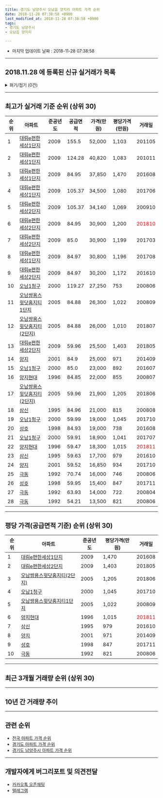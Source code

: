 ```yaml
---
title: 경기도 남양주시 오남읍 양지리 아파트 가격 순위
date: 2018-11-28 07:38:58 +0900
last_modified_at: 2018-11-28 07:38:58 +0900
tags:
- 경기도 남양주시
- 오남읍 양지리

---
```


* 마지막 업데이트 날짜 : 2018-11-28 07:38:58

---

## 2018.11.28 에 등록된 신규 실거래가 목록

<details>
<summary>펴기/접기 (0건)</summary>
<div markdown="1">

|아파트|준공년도|공급면적|가격(만원)|평당가격(만원)|거래일|
|---|---|---|---|---|---|
|없음||||||


</div>
</details>

---

## 최고가 실거래 기준 순위 (상위 30)


|순위|아파트|준공년도|공급면적|가격(만원)|평당가격(만원)|거래일|
|---|---|---|---|---|---|---|
|1|[대림e편한세상1단지](https://search.naver.com/search.naver?query=%EA%B2%BD%EA%B8%B0%EB%8F%84+%EB%82%A8%EC%96%91%EC%A3%BC%EC%8B%9C+%EC%98%A4%EB%82%A8%EC%9D%8D+%EC%96%91%EC%A7%80%EB%A6%AC+%EB%8C%80%EB%A6%BCe%ED%8E%B8%ED%95%9C%EC%84%B8%EC%83%811%EB%8B%A8%EC%A7%80)|2009|155.5|52,000|1,103|201105|
|2|[대림e편한세상1단지](https://search.naver.com/search.naver?query=%EA%B2%BD%EA%B8%B0%EB%8F%84+%EB%82%A8%EC%96%91%EC%A3%BC%EC%8B%9C+%EC%98%A4%EB%82%A8%EC%9D%8D+%EC%96%91%EC%A7%80%EB%A6%AC+%EB%8C%80%EB%A6%BCe%ED%8E%B8%ED%95%9C%EC%84%B8%EC%83%811%EB%8B%A8%EC%A7%80)|2009|124.28|40,820|1,083|201011|
|3|[대림e편한세상1단지](https://search.naver.com/search.naver?query=%EA%B2%BD%EA%B8%B0%EB%8F%84+%EB%82%A8%EC%96%91%EC%A3%BC%EC%8B%9C+%EC%98%A4%EB%82%A8%EC%9D%8D+%EC%96%91%EC%A7%80%EB%A6%AC+%EB%8C%80%EB%A6%BCe%ED%8E%B8%ED%95%9C%EC%84%B8%EC%83%811%EB%8B%A8%EC%A7%80)|2009|84.95|37,850|1,470|201608|
|4|[대림e편한세상1단지](https://search.naver.com/search.naver?query=%EA%B2%BD%EA%B8%B0%EB%8F%84+%EB%82%A8%EC%96%91%EC%A3%BC%EC%8B%9C+%EC%98%A4%EB%82%A8%EC%9D%8D+%EC%96%91%EC%A7%80%EB%A6%AC+%EB%8C%80%EB%A6%BCe%ED%8E%B8%ED%95%9C%EC%84%B8%EC%83%811%EB%8B%A8%EC%A7%80)|2009|105.37|34,500|1,080|201706|
|5|[대림e편한세상2단지](https://search.naver.com/search.naver?query=%EA%B2%BD%EA%B8%B0%EB%8F%84+%EB%82%A8%EC%96%91%EC%A3%BC%EC%8B%9C+%EC%98%A4%EB%82%A8%EC%9D%8D+%EC%96%91%EC%A7%80%EB%A6%AC+%EB%8C%80%EB%A6%BCe%ED%8E%B8%ED%95%9C%EC%84%B8%EC%83%812%EB%8B%A8%EC%A7%80)|2009|105.37|34,140|1,069|200910|
|6|[대림e편한세상2단지](https://search.naver.com/search.naver?query=%EA%B2%BD%EA%B8%B0%EB%8F%84+%EB%82%A8%EC%96%91%EC%A3%BC%EC%8B%9C+%EC%98%A4%EB%82%A8%EC%9D%8D+%EC%96%91%EC%A7%80%EB%A6%AC+%EB%8C%80%EB%A6%BCe%ED%8E%B8%ED%95%9C%EC%84%B8%EC%83%812%EB%8B%A8%EC%A7%80)|2009|84.95|30,900|1,200|<span style="color:red">201810</span>|
|7|[대림e편한세상2단지](https://search.naver.com/search.naver?query=%EA%B2%BD%EA%B8%B0%EB%8F%84+%EB%82%A8%EC%96%91%EC%A3%BC%EC%8B%9C+%EC%98%A4%EB%82%A8%EC%9D%8D+%EC%96%91%EC%A7%80%EB%A6%AC+%EB%8C%80%EB%A6%BCe%ED%8E%B8%ED%95%9C%EC%84%B8%EC%83%812%EB%8B%A8%EC%A7%80)|2009|85.0|30,900|1,199|201703|
|8|[대림e편한세상1단지](https://search.naver.com/search.naver?query=%EA%B2%BD%EA%B8%B0%EB%8F%84+%EB%82%A8%EC%96%91%EC%A3%BC%EC%8B%9C+%EC%98%A4%EB%82%A8%EC%9D%8D+%EC%96%91%EC%A7%80%EB%A6%AC+%EB%8C%80%EB%A6%BCe%ED%8E%B8%ED%95%9C%EC%84%B8%EC%83%811%EB%8B%A8%EC%A7%80)|2009|84.97|30,800|1,196|201708|
|9|[대림e편한세상2단지](https://search.naver.com/search.naver?query=%EA%B2%BD%EA%B8%B0%EB%8F%84+%EB%82%A8%EC%96%91%EC%A3%BC%EC%8B%9C+%EC%98%A4%EB%82%A8%EC%9D%8D+%EC%96%91%EC%A7%80%EB%A6%AC+%EB%8C%80%EB%A6%BCe%ED%8E%B8%ED%95%9C%EC%84%B8%EC%83%812%EB%8B%A8%EC%A7%80)|2009|84.97|30,200|1,172|201610|
|10|[오남1청구](https://search.naver.com/search.naver?query=%EA%B2%BD%EA%B8%B0%EB%8F%84+%EB%82%A8%EC%96%91%EC%A3%BC%EC%8B%9C+%EC%98%A4%EB%82%A8%EC%9D%8D+%EC%96%91%EC%A7%80%EB%A6%AC+%EC%98%A4%EB%82%A81%EC%B2%AD%EA%B5%AC)|2000|119.27|27,250|753|200806|
|11|[오남쌍용스윗닷홈지티1단지](https://search.naver.com/search.naver?query=%EA%B2%BD%EA%B8%B0%EB%8F%84+%EB%82%A8%EC%96%91%EC%A3%BC%EC%8B%9C+%EC%98%A4%EB%82%A8%EC%9D%8D+%EC%96%91%EC%A7%80%EB%A6%AC+%EC%98%A4%EB%82%A8%EC%8C%8D%EC%9A%A9%EC%8A%A4%EC%9C%97%EB%8B%B7%ED%99%88%EC%A7%80%ED%8B%B01%EB%8B%A8%EC%A7%80)|2005|84.88|26,300|1,022|200809|
|12|[오남쌍용스윗닷홈지티(2단지)](https://search.naver.com/search.naver?query=%EA%B2%BD%EA%B8%B0%EB%8F%84+%EB%82%A8%EC%96%91%EC%A3%BC%EC%8B%9C+%EC%98%A4%EB%82%A8%EC%9D%8D+%EC%96%91%EC%A7%80%EB%A6%AC+%EC%98%A4%EB%82%A8%EC%8C%8D%EC%9A%A9%EC%8A%A4%EC%9C%97%EB%8B%B7%ED%99%88%EC%A7%80%ED%8B%B0%282%EB%8B%A8%EC%A7%80%29)|2005|84.88|26,000|1,010|201807|
|13|[대림e편한세상2단지](https://search.naver.com/search.naver?query=%EA%B2%BD%EA%B8%B0%EB%8F%84+%EB%82%A8%EC%96%91%EC%A3%BC%EC%8B%9C+%EC%98%A4%EB%82%A8%EC%9D%8D+%EC%96%91%EC%A7%80%EB%A6%AC+%EB%8C%80%EB%A6%BCe%ED%8E%B8%ED%95%9C%EC%84%B8%EC%83%812%EB%8B%A8%EC%A7%80)|2009|59.96|25,500|1,403|201805|
|14|[양지](https://search.naver.com/search.naver?query=%EA%B2%BD%EA%B8%B0%EB%8F%84+%EB%82%A8%EC%96%91%EC%A3%BC%EC%8B%9C+%EC%98%A4%EB%82%A8%EC%9D%8D+%EC%96%91%EC%A7%80%EB%A6%AC+%EC%96%91%EC%A7%80)|2001|84.9|25,000|971|201409|
|15|[오남1청구](https://search.naver.com/search.naver?query=%EA%B2%BD%EA%B8%B0%EB%8F%84+%EB%82%A8%EC%96%91%EC%A3%BC%EC%8B%9C+%EC%98%A4%EB%82%A8%EC%9D%8D+%EC%96%91%EC%A7%80%EB%A6%AC+%EC%98%A4%EB%82%A81%EC%B2%AD%EA%B5%AC)|2000|85.0|23,000|892|201607|
|16|[양지현대](https://search.naver.com/search.naver?query=%EA%B2%BD%EA%B8%B0%EB%8F%84+%EB%82%A8%EC%96%91%EC%A3%BC%EC%8B%9C+%EC%98%A4%EB%82%A8%EC%9D%8D+%EC%96%91%EC%A7%80%EB%A6%AC+%EC%96%91%EC%A7%80%ED%98%84%EB%8C%80)|1996|84.85|22,000|855|200807|
|17|[오남쌍용스윗닷홈지티(2단지)](https://search.naver.com/search.naver?query=%EA%B2%BD%EA%B8%B0%EB%8F%84+%EB%82%A8%EC%96%91%EC%A3%BC%EC%8B%9C+%EC%98%A4%EB%82%A8%EC%9D%8D+%EC%96%91%EC%A7%80%EB%A6%AC+%EC%98%A4%EB%82%A8%EC%8C%8D%EC%9A%A9%EC%8A%A4%EC%9C%97%EB%8B%B7%ED%99%88%EC%A7%80%ED%8B%B0%282%EB%8B%A8%EC%A7%80%29)|2005|59.96|21,900|1,205|201806|
|18|[삼신](https://search.naver.com/search.naver?query=%EA%B2%BD%EA%B8%B0%EB%8F%84+%EB%82%A8%EC%96%91%EC%A3%BC%EC%8B%9C+%EC%98%A4%EB%82%A8%EC%9D%8D+%EC%96%91%EC%A7%80%EB%A6%AC+%EC%82%BC%EC%8B%A0)|1995|84.96|21,000|815|200808|
|19|[오남1청구](https://search.naver.com/search.naver?query=%EA%B2%BD%EA%B8%B0%EB%8F%84+%EB%82%A8%EC%96%91%EC%A3%BC%EC%8B%9C+%EC%98%A4%EB%82%A8%EC%9D%8D+%EC%96%91%EC%A7%80%EB%A6%AC+%EC%98%A4%EB%82%A81%EC%B2%AD%EA%B5%AC)|2000|59.99|19,000|1,045|201710|
|20|[성호](https://search.naver.com/search.naver?query=%EA%B2%BD%EA%B8%B0%EB%8F%84+%EB%82%A8%EC%96%91%EC%A3%BC%EC%8B%9C+%EC%98%A4%EB%82%A8%EC%9D%8D+%EC%96%91%EC%A7%80%EB%A6%AC+%EC%84%B1%ED%98%B8)|1998|84.93|19,000|738|201608|
|21|[오남1청구](https://search.naver.com/search.naver?query=%EA%B2%BD%EA%B8%B0%EB%8F%84+%EB%82%A8%EC%96%91%EC%A3%BC%EC%8B%9C+%EC%98%A4%EB%82%A8%EC%9D%8D+%EC%96%91%EC%A7%80%EB%A6%AC+%EC%98%A4%EB%82%A81%EC%B2%AD%EA%B5%AC)|2000|59.91|18,900|1,041|201707|
|22|[양지현대](https://search.naver.com/search.naver?query=%EA%B2%BD%EA%B8%B0%EB%8F%84+%EB%82%A8%EC%96%91%EC%A3%BC%EC%8B%9C+%EC%98%A4%EB%82%A8%EC%9D%8D+%EC%96%91%EC%A7%80%EB%A6%AC+%EC%96%91%EC%A7%80%ED%98%84%EB%8C%80)|1996|59.47|18,300|1,015|<span style="color:red">201811</span>|
|23|[삼신](https://search.naver.com/search.naver?query=%EA%B2%BD%EA%B8%B0%EB%8F%84+%EB%82%A8%EC%96%91%EC%A3%BC%EC%8B%9C+%EC%98%A4%EB%82%A8%EC%9D%8D+%EC%96%91%EC%A7%80%EB%A6%AC+%EC%82%BC%EC%8B%A0)|1995|59.63|17,700|979|201610|
|24|[양지](https://search.naver.com/search.naver?query=%EA%B2%BD%EA%B8%B0%EB%8F%84+%EB%82%A8%EC%96%91%EC%A3%BC%EC%8B%9C+%EC%98%A4%EB%82%A8%EC%9D%8D+%EC%96%91%EC%A7%80%EB%A6%AC+%EC%96%91%EC%A7%80)|2001|59.52|16,850|934|201710|
|25|[극동](https://search.naver.com/search.naver?query=%EA%B2%BD%EA%B8%B0%EB%8F%84+%EB%82%A8%EC%96%91%EC%A3%BC%EC%8B%9C+%EC%98%A4%EB%82%A8%EC%9D%8D+%EC%96%91%EC%A7%80%EB%A6%AC+%EA%B7%B9%EB%8F%99)|1992|70.74|16,000|746|200806|
|26|[성호](https://search.naver.com/search.naver?query=%EA%B2%BD%EA%B8%B0%EB%8F%84+%EB%82%A8%EC%96%91%EC%A3%BC%EC%8B%9C+%EC%98%A4%EB%82%A8%EC%9D%8D+%EC%96%91%EC%A7%80%EB%A6%AC+%EC%84%B1%ED%98%B8)|1998|59.95|15,400|847|201711|
|27|[극동](https://search.naver.com/search.naver?query=%EA%B2%BD%EA%B8%B0%EB%8F%84+%EB%82%A8%EC%96%91%EC%A3%BC%EC%8B%9C+%EC%98%A4%EB%82%A8%EC%9D%8D+%EC%96%91%EC%A7%80%EB%A6%AC+%EA%B7%B9%EB%8F%99)|1992|63.93|14,000|722|200804|
|28|[극동](https://search.naver.com/search.naver?query=%EA%B2%BD%EA%B8%B0%EB%8F%84+%EB%82%A8%EC%96%91%EC%A3%BC%EC%8B%9C+%EC%98%A4%EB%82%A8%EC%9D%8D+%EC%96%91%EC%A7%80%EB%A6%AC+%EA%B7%B9%EB%8F%99)|1992|54.21|13,500|821|200806|


---

## 평당 가격(공급면적 기준) 순위 (상위 30)


|순위|아파트|준공년도|평당가격(만원)|거래일|
|---|---|---|---|---|
|1|[대림e편한세상1단지](https://search.naver.com/search.naver?query=%EA%B2%BD%EA%B8%B0%EB%8F%84+%EB%82%A8%EC%96%91%EC%A3%BC%EC%8B%9C+%EC%98%A4%EB%82%A8%EC%9D%8D+%EC%96%91%EC%A7%80%EB%A6%AC+%EB%8C%80%EB%A6%BCe%ED%8E%B8%ED%95%9C%EC%84%B8%EC%83%811%EB%8B%A8%EC%A7%80)|2009|1,470|201608|
|2|[대림e편한세상2단지](https://search.naver.com/search.naver?query=%EA%B2%BD%EA%B8%B0%EB%8F%84+%EB%82%A8%EC%96%91%EC%A3%BC%EC%8B%9C+%EC%98%A4%EB%82%A8%EC%9D%8D+%EC%96%91%EC%A7%80%EB%A6%AC+%EB%8C%80%EB%A6%BCe%ED%8E%B8%ED%95%9C%EC%84%B8%EC%83%812%EB%8B%A8%EC%A7%80)|2009|1,403|201805|
|3|[오남쌍용스윗닷홈지티(2단지)](https://search.naver.com/search.naver?query=%EA%B2%BD%EA%B8%B0%EB%8F%84+%EB%82%A8%EC%96%91%EC%A3%BC%EC%8B%9C+%EC%98%A4%EB%82%A8%EC%9D%8D+%EC%96%91%EC%A7%80%EB%A6%AC+%EC%98%A4%EB%82%A8%EC%8C%8D%EC%9A%A9%EC%8A%A4%EC%9C%97%EB%8B%B7%ED%99%88%EC%A7%80%ED%8B%B0%282%EB%8B%A8%EC%A7%80%29)|2005|1,205|201806|
|4|[오남1청구](https://search.naver.com/search.naver?query=%EA%B2%BD%EA%B8%B0%EB%8F%84+%EB%82%A8%EC%96%91%EC%A3%BC%EC%8B%9C+%EC%98%A4%EB%82%A8%EC%9D%8D+%EC%96%91%EC%A7%80%EB%A6%AC+%EC%98%A4%EB%82%A81%EC%B2%AD%EA%B5%AC)|2000|1,045|201710|
|5|[오남쌍용스윗닷홈지티1단지](https://search.naver.com/search.naver?query=%EA%B2%BD%EA%B8%B0%EB%8F%84+%EB%82%A8%EC%96%91%EC%A3%BC%EC%8B%9C+%EC%98%A4%EB%82%A8%EC%9D%8D+%EC%96%91%EC%A7%80%EB%A6%AC+%EC%98%A4%EB%82%A8%EC%8C%8D%EC%9A%A9%EC%8A%A4%EC%9C%97%EB%8B%B7%ED%99%88%EC%A7%80%ED%8B%B01%EB%8B%A8%EC%A7%80)|2005|1,022|200809|
|6|[양지현대](https://search.naver.com/search.naver?query=%EA%B2%BD%EA%B8%B0%EB%8F%84+%EB%82%A8%EC%96%91%EC%A3%BC%EC%8B%9C+%EC%98%A4%EB%82%A8%EC%9D%8D+%EC%96%91%EC%A7%80%EB%A6%AC+%EC%96%91%EC%A7%80%ED%98%84%EB%8C%80)|1996|1,015|<span style="color:red">201811</span>|
|7|[삼신](https://search.naver.com/search.naver?query=%EA%B2%BD%EA%B8%B0%EB%8F%84+%EB%82%A8%EC%96%91%EC%A3%BC%EC%8B%9C+%EC%98%A4%EB%82%A8%EC%9D%8D+%EC%96%91%EC%A7%80%EB%A6%AC+%EC%82%BC%EC%8B%A0)|1995|979|201610|
|8|[양지](https://search.naver.com/search.naver?query=%EA%B2%BD%EA%B8%B0%EB%8F%84+%EB%82%A8%EC%96%91%EC%A3%BC%EC%8B%9C+%EC%98%A4%EB%82%A8%EC%9D%8D+%EC%96%91%EC%A7%80%EB%A6%AC+%EC%96%91%EC%A7%80)|2001|971|201409|
|9|[성호](https://search.naver.com/search.naver?query=%EA%B2%BD%EA%B8%B0%EB%8F%84+%EB%82%A8%EC%96%91%EC%A3%BC%EC%8B%9C+%EC%98%A4%EB%82%A8%EC%9D%8D+%EC%96%91%EC%A7%80%EB%A6%AC+%EC%84%B1%ED%98%B8)|1998|847|201711|
|10|[극동](https://search.naver.com/search.naver?query=%EA%B2%BD%EA%B8%B0%EB%8F%84+%EB%82%A8%EC%96%91%EC%A3%BC%EC%8B%9C+%EC%98%A4%EB%82%A8%EC%9D%8D+%EC%96%91%EC%A7%80%EB%A6%AC+%EA%B7%B9%EB%8F%99)|1992|821|200806|


---

## 최근 3개월 거래량 순위 (상위 30)


<div style="width:100%;">
    <canvas id="deal_count_ranking" height="250"></canvas>
</div>


<script>
new Chart(document.getElementById("deal_count_ranking"), {
    type: 'horizontalBar',
    data: {
        labels: ['오남1청구', '극동', '대림e편한세상1단지', '대림e편한세상2단지', '오남쌍용스윗닷홈지티(2단지)', '오남쌍용스윗닷홈지티1단지', '양지현대', '성호', '삼신'],
        datasets: [{
            label: '실거래 수',
            data: [7, 7, 7, 7, 6, 6, 3, 3, 2],
            borderColor: "rgba(255, 0, 128, 1)",
            backgroundColor: "rgba(255, 0, 128, 0.5)",
            fill: false,
        }]
    },
    options: {
        responsive: true,
        title: {
            display: true,
            text: '최근 3개월 거래량 순위'
        },
        tooltips: {
            mode: 'index',
            intersect: false,
            callbacks: {
                title: function(tooltipItems, data) {
                    return "실거래 수:";
                },
                label: function(tooltipItem, data) {
                    return data.labels[tooltipItem.index] + ": " + tooltipItem.xLabel;
                }
            }
        },
        hover: {
            mode: 'nearest',
            intersect: true
        },
        scales: {
            xAxes: [{
                display: true,
                scaleLabel: {
                    display: true,
                    labelString: '실거래 수'
                },
                ticks: {
                    suggestedMin: 0,
                }
            }],
            yAxes: [{
                display: true,
                ticks: {
                    autoSkip: false,
                    callback: function(value, index, values) {
                        if (value.length > 15)
                            return value.substr(0, 13) + "...";
                        else
                            return value;
                    }
                },
                scaleLabel: {
                    display: false,
                }
            }]
        }
    }
});

</script>


---

## 10년 간 거래량 추이


<div style="width:100%;">
    <canvas id="deal_progress" height="250"></canvas>
</div>

<script>
new Chart(document.getElementById("deal_progress"), {
    type: 'line',
    data: {
        labels: ['200811','200812','200901','200902','200903','200904','200905','200906','200907','200908','200909','200910','200911','200912','201001','201002','201003','201004','201005','201006','201007','201008','201009','201010','201011','201012','201101','201102','201103','201104','201105','201106','201107','201108','201109','201110','201111','201112','201201','201202','201203','201204','201205','201206','201207','201208','201209','201210','201211','201212','201301','201302','201303','201304','201305','201306','201307','201308','201309','201310','201311','201312','201401','201402','201403','201404','201405','201406','201407','201408','201409','201410','201411','201412','201501','201502','201503','201504','201505','201506','201507','201508','201509','201510','201511','201512','201601','201602','201603','201604','201605','201606','201607','201608','201609','201610','201611','201612','201701','201702','201703','201704','201705','201706','201707','201708','201709','201710','201711','201712','201801','201802','201803','201804','201805','201806','201807','201808','201809','201810','201811'],
        datasets: [{
            label: '실거래 수',
            pointRadius: 1,
            data: [2, 5, 20, 12, 23, 19, 24, 21, 28, 32, 33, 19, 15, 13, 14, 14, 15, 18, 12, 23, 17, 14, 26, 23, 21, 19, 16, 17, 44, 23, 16, 23, 28, 18, 23, 25, 9, 12, 13, 17, 23, 15, 12, 12, 17, 11, 15, 20, 16, 12, 10, 9, 26, 20, 23, 24, 13, 19, 31, 34, 26, 32, 35, 47, 29, 28, 13, 24, 35, 51, 42, 35, 39, 29, 49, 52, 72, 39, 29, 44, 34, 44, 37, 30, 36, 23, 9, 27, 37, 31, 31, 37, 51, 56, 34, 44, 13, 7, 8, 22, 25, 17, 35, 39, 25, 34, 31, 15, 18, 11, 9, 14, 13, 22, 14, 18, 17, 19, 20, 25, 3],
            borderColor: "rgba(255, 201, 14, 1)",
            backgroundColor: "rgba(255, 201, 14, 0.5)",
            fill: true,
        }]
    },
    options: {
        responsive: true,
        title: {
            display: true,
            text: '10년간 거래량 추이'
        },
        tooltips: {
            mode: 'index',
            intersect: false,
        },
        hover: {
            mode: 'nearest',
            intersect: true
        },
        scales: {
            xAxes: [{
                display: true,
                scaleLabel: {
                    display: true,
                    labelString: '년/월'
                }
            }],
            yAxes: [{
                display: true,
                ticks: {
                    suggestedMin: 0,
                },
                scaleLabel: {
                    display: true,
                    labelString: '실거래 수'
                }
            }]
        }
    }
});

</script>


---

## 관련 순위

- [전국 아파트 가격 순위](https://inasie.github.io/apt-ranking/전국)
- [경기도 아파트 가격 순위](https://inasie.github.io/apt-ranking/경기도)
- [경기도 남양주시 아파트 가격 순위](https://inasie.github.io/apt-ranking/경기도-남양주시)


---

## 개발자에게 버그리포트 및 의견전달

- [카카오톡 오픈채팅](https://open.kakao.com/o/gLJUAP4)
- [텔레그램](https://t.me/inasie)

